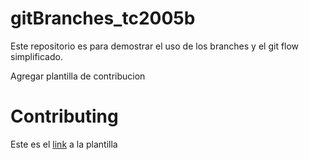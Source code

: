 # gitBranches_tc2005b

Este repositorio es para demostrar el uso de los branches y el git flow simplificado.

Agregar plantilla de contribucion

# Contributing

Este es el [link](contributing.md) a la plantilla